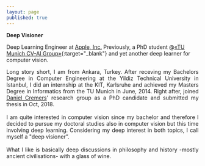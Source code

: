 ```yaml
---
layout: page
published: true
---
```


**Deep Visioner**

Deep Learning Engineer at [Apple, Inc.](www.apple.com) Previously, a PhD student @[«TU Munich CV-AI Group»](https://vision.cs.tum.edu/){:target="_blank"} and yet another deep learner for computer vision.

<div style="text-align: justify">
Long story short, I am from Ankara, Turkey. After receving my Bachelors Degree in Computer Engineering at the Yildiz Technical University in Istanbul, I did an internship at the KIT, Karlsruhe and achieved my Masters Degree in Informatics from the TU Munich in June, 2014. Right after, joined <a href="https://vision.cs.tum.edu/members/cremers">Daniel Cremers</a>' research group as a PhD candidate and submitted my thesis in Oct, 2018.
<br><br>
I am quite interested in computer vision since my bachelor and therefore I decided to pursue my doctoral studies also in computer vision but this time involving deep learning. Considering my deep interest in both topics, I call myself a "deep visioner”.
<br><br>
What I like is basically deep discussions in philosophy and history -mostly ancient civilisations- with a glass of wine.
</div>
